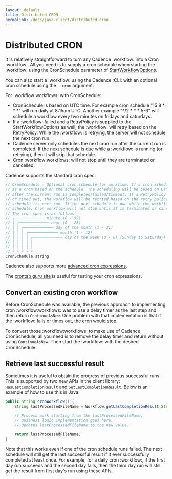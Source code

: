 ```yaml
---
layout: default
title: Distributed CRON
permalink: /docs/java-client/distributed-cron
---
```


# Distributed CRON

It is relatively straightforward to turn any Cadence :workflow: into a Cron :workflow:. All you need
is to supply a cron schedule when starting the :workflow: using the CronSchedule
parameter of
[StartWorkflowOptions](https://static.javadoc.io/com.uber.cadence/cadence-client/2.5.1/com/cadence-workflow/cadence/client/WorkflowOptions.html).

You can also start a :workflow: using the Cadence :CLI: with an optional cron schedule using the `--cron` argument.

For :workflow:workflows: with CronSchedule:

* CronSchedule is based on UTC time. For example cron schedule "15 8 \* \* \*"
  will run daily at 8:15am UTC. Another example "*/2 * * * 5-6" will schedule a workflow every two minutes on fridays
  and saturdays.
* If a :workflow: failed and a RetryPolicy is supplied to the StartWorkflowOptions
  as well, the :workflow: will retry based on the RetryPolicy. While the :workflow: is
  retrying, the server will not schedule the next cron run.
* Cadence server only schedules the next cron run after the current run is
  completed. If the next schedule is due while a :workflow: is running (or retrying),
  then it will skip that schedule.
* Cron :workflow:workflows: will not stop until they are terminated or cancelled.

Cadence supports the standard cron spec:

```java
// CronSchedule - Optional cron schedule for workflow. If a cron schedule is specified, the workflow will run
// as a cron based on the schedule. The scheduling will be based on UTC time. The schedule for the next run only happens
// after the current run is completed/failed/timeout. If a RetryPolicy is also supplied, and the workflow failed
// or timed out, the workflow will be retried based on the retry policy. While the workflow is retrying, it won't
// schedule its next run. If the next schedule is due while the workflow is running (or retrying), then it will skip that
// schedule. Cron workflow will not stop until it is terminated or cancelled (by returning cadence.CanceledError).
// The cron spec is as follows:
// ┌───────────── minute (0 - 59)
// │ ┌───────────── hour (0 - 23)
// │ │ ┌───────────── day of the month (1 - 31)
// │ │ │ ┌───────────── month (1 - 12)
// │ │ │ │ ┌───────────── day of the week (0 - 6) (Sunday to Saturday)
// │ │ │ │ │
// │ │ │ │ │
// * * * * *
CronSchedule string
```

Cadence also supports more [advanced cron expressions](https://pkg.go.dev/github.com/robfig/cron#hdr-CRON_Expression_Format).

The [crontab guru site](https://crontab.guru/) is useful for testing your cron expressions.

## Convert an existing cron workflow

Before CronSchedule was available, the previous approach to implementing cron
:workflow:workflows: was to use a delay timer as the last step and then return
`ContinueAsNew`. One problem with that implementation is that if the :workflow:
fails or times out, the cron would stop.

To convert those :workflow:workflows: to make use of Cadence CronSchedule, all you need is to remove the delay timer and return without using
`ContinueAsNew`. Then start the :workflow: with the desired CronSchedule.


## Retrieve last successful result

Sometimes it is useful to obtain the progress of previous successful runs.
This is supported by two new APIs in the client library:
`HasLastCompletionResult` and `GetLastCompletionResult`. Below is an example of how
to use this in Java:

```java
public String cronWorkflow() {
    String lastProcessedFileName = Workflow.getLastCompletionResult(String.class);

    // Process work starting from the lastProcessedFileName.
    // Business logic implementation goes here.
    // Updates lastProcessedFileName to the new value.

    return lastProcessedFileName;
}
```

Note that this works even if one of the cron schedule runs failed. The
next schedule will still get the last successful result if it ever successfully
completed at least once. For example, for a daily cron :workflow:, if the first day
run succeeds and the second day fails, then the third day run will still get
the result from first day's run using these APIs.
